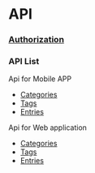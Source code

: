 # API

### [Authorization](authorization.md)

### API List

Api for Mobile APP
* [Categories](api_list/api_app/categories.md)
* [Tags](api_list/api_app/tags.md)
* [Entries](api_list/api_app/entries.md)

Api for Web application
* [Categories](api_list/api_web/categories.md)
* [Tags](api_list/api_web/tags.md)
* [Entries](api_list/api_web/entries.md)

